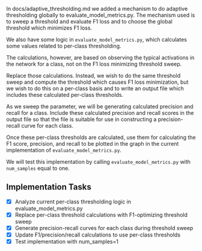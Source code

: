 In docs/adaptive_thresholding.md we added a mechanism to do adaptive thresholding globally to evaluate_model_metrics.py. The mechanism used is to sweep a threshold and evaluate F1 loss and to choose the global threshold which minimizes F1 loss.

We also have some logic in `evaluate_model_metrics.py`, which calculates some values related to per-class thresholding. 

The calculations, however, are based on observing the typical activations in the network for a class, not on the F1 loss minimizing threshold sweep.

Replace those calculations. Instead, we wish to do the same threshold sweep and compute the threshold which causes F1 loss minimization, but we wish to do this on a per-class basis and to write an output file which includes these calculated per-class thresholds.

As we sweep the parameter, we will be generating calculated precision and recall for a class. Include these calculated precision and recall scores in the output file so that the file is suitable for use in constructing a precision-recall curve for each class.

Once these per-class thresholds are calculated, use them for calculating the F1 score, precision, and recall to be plotted in the graph in the current implementation of `evaluate_model_metrics.py`.

We will test this implementation by calling `evaluate_model_metrics.py` with `num_samples` equal to one.

## Implementation Tasks

- [x] Analyze current per-class thresholding logic in evaluate_model_metrics.py
- [x] Replace per-class threshold calculations with F1-optimizing threshold sweep
- [x] Generate precision-recall curves for each class during threshold sweep  
- [x] Update F1/precision/recall calculations to use per-class thresholds
- [x] Test implementation with num_samples=1 